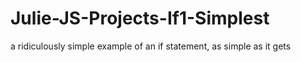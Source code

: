 # Julie-JS-Projects-If1-Simplest

a ridiculously simple example of an if statement, as simple as it gets
